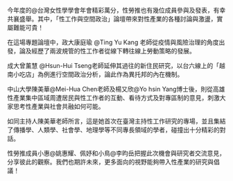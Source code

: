 ---
---
今年度的@台灣女性學學會年會精彩萬分，性勞推也有幾位成員參與及發表，有幸共襄盛舉。其中，「性工作與空間政治」論壇帶來對性產業的各種討論與激盪，實屬難能可貴！

在這場專題論壇中，政大康庭瑜 @Ting Yu Kang 老師從疫情與風險治理的角度出發，論及經歷了兩波規管的性工作者從線下轉往線上勞動策略的發展。

成大曾薰慧 @Hsun-Hui Tseng老師延伸其過往的新住民研究，以台六線上的「越南小吃店」為例進行空間政治分析，論此作為異托邦的內在機制。

中山大學陳美華@Mei-Hua Chen老師及楊又欣@Yo hsin Yang博士後，則從高雄性產業集中區域周遭居民與性工作者的互動、看待方式及對專區制的意見，刺激大家思考性產業與社會共融如何可能。

如同主持人陳美華老師所言，這是她首次在臺灣主持性工作研究的專場，並且集結了傳播學、人類學、社會學、地理學等不同專長領域的學者，碰撞出十分精彩的對話。

性勞推成員小惠@姚惠耀、佩妤和小鳥@李昀岳把握此次機會與研究者交流意見，分享彼此的觀察。我們也期許未來，更多面向的視野能夠帶入性產業的研究與倡議！
